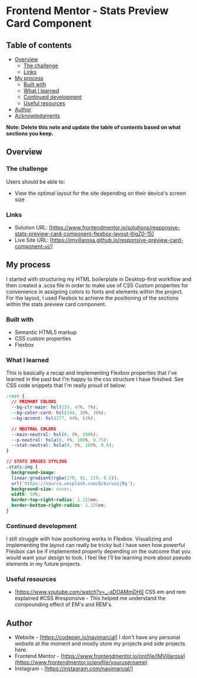 # Frontend Mentor - Stats Preview Card Component

## Table of contents

- [Overview](#overview)
  - [The challenge](#the-challenge)
  - [Links](#links)
- [My process](#my-process)
  - [Built with](#built-with)
  - [What I learned](#what-i-learned)
  - [Continued development](#continued-development)
  - [Useful resources](#useful-resources)
- [Author](#author)
- [Acknowledgments](#acknowledgments)

**Note: Delete this note and update the table of contents based on what sections you keep.**

## Overview

### The challenge

Users should be able to:

- View the optimal layout for the site depending on their device's screen size

### Links

- Solution URL: [https://www.frontendmentor.io/solutions/responsive-stats-preview-card-component-flexbox-layout-ItigZ0-15]
- Live Site URL: [https://imvillarosa.github.io/responsive-preview-card-component-ui/]

## My process

I started with structuring my HTML boilerplate in Desktop-first workflow and then created a .scss file in order to make use of CSS Custom properties for convenience in assigning colors to fonts and elements within the project. For the layout, I used Flexbox to achieve the positioning of the sections within the stats preview card component.

### Built with

- Semantic HTML5 markup
- CSS custom properties
- Flexbox

### What I learned

This is basically a recap and implementing Flexbox properties that I've learned in the past but I'm happy to the css structure I have finished. See CSS code snippets that I'm really proud of below:

```css
:root {
  // PRIMARY COLORS
  --bg-clr-main: hsl(233, 47%, 7%);
  --bg-color-card: hsl(244, 38%, 16%);
  --bg-accent: hsl(277, 64%, 61%);

  // NEUTRAL COLORS
  --main-neutral: hsl(0, 0%, 100%);
  --p-neutral: hsla(0, 0%, 100%, 0.75);
  --stat-neutral: hsla(0, 0%, 100%, 0.6);
}
```

```css
// STATS IMAGES STYLING
.stats-img {
  background-image: 
  linear-gradient(rgba(170, 92, 219, 0.5)),
  url('https://source.unsplash.com/QckxruozjRg');
  background-size: cover;
  width: 50%;
  border-top-right-radius: 1.125em;
  border-bottom-right-radius: 1.125em;
}
```

### Continued development

I still struggle with how positioning works in Flexbox. Visualizing and implementing the layout can really be tricky but I have seen how powerful Flexbox can be if implemented properly depending on the outcome that you would want your design to look. I feel like I'll be learning more about pseudo elements in my future projects.  

### Useful resources

- [https://www.youtube.com/watch?v=_-aDOAMmDHI] CSS em and rem explained #CSS #responsive - This helped me understand the compounding effect of EM's and REM's. 

## Author

- Website - [https://codepen.io/navimarcial] I don't have any personal website at the moment and mostly store my projects and side projects here.
- Frontend Mentor - [https://www.frontendmentor.io/profile/IMVillarosa](https://www.frontendmentor.io/profile/yourusername)
- Instagram - [https://instagram.com/navimarcial/]

